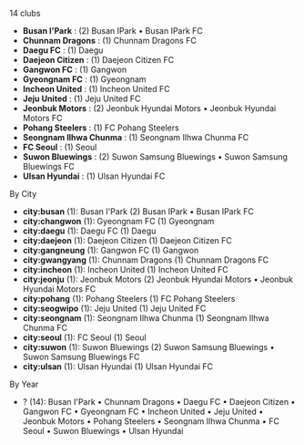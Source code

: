 14 clubs

- **Busan I'Park** : (2) Busan IPark • Busan IPark FC
- **Chunnam Dragons** : (1) Chunnam Dragons FC
- **Daegu FC** : (1) Daegu
- **Daejeon Citizen** : (1) Daejeon Citizen FC
- **Gangwon FC** : (1) Gangwon
- **Gyeongnam FC** : (1) Gyeongnam
- **Incheon United** : (1) Incheon United FC
- **Jeju United** : (1) Jeju United FC
- **Jeonbuk Motors** : (2) Jeonbuk Hyundai Motors • Jeonbuk Hyundai Motors FC
- **Pohang Steelers** : (1) FC Pohang Steelers
- **Seongnam Ilhwa Chunma** : (1) Seongnam Ilhwa Chunma FC
- **FC Seoul** : (1) Seoul
- **Suwon Bluewings** : (2) Suwon Samsung Bluewings • Suwon Samsung Bluewings FC
- **Ulsan Hyundai** : (1) Ulsan Hyundai FC




By City

- **city:busan** (1): Busan I'Park  (2) Busan IPark • Busan IPark FC
- **city:changwon** (1): Gyeongnam FC  (1) Gyeongnam
- **city:daegu** (1): Daegu FC  (1) Daegu
- **city:daejeon** (1): Daejeon Citizen  (1) Daejeon Citizen FC
- **city:gangneung** (1): Gangwon FC  (1) Gangwon
- **city:gwangyang** (1): Chunnam Dragons  (1) Chunnam Dragons FC
- **city:incheon** (1): Incheon United  (1) Incheon United FC
- **city:jeonju** (1): Jeonbuk Motors  (2) Jeonbuk Hyundai Motors • Jeonbuk Hyundai Motors FC
- **city:pohang** (1): Pohang Steelers  (1) FC Pohang Steelers
- **city:seogwipo** (1): Jeju United  (1) Jeju United FC
- **city:seongnam** (1): Seongnam Ilhwa Chunma  (1) Seongnam Ilhwa Chunma FC
- **city:seoul** (1): FC Seoul  (1) Seoul
- **city:suwon** (1): Suwon Bluewings  (2) Suwon Samsung Bluewings • Suwon Samsung Bluewings FC
- **city:ulsan** (1): Ulsan Hyundai  (1) Ulsan Hyundai FC




By Year

- ? (14):   Busan I'Park • Chunnam Dragons • Daegu FC • Daejeon Citizen • Gangwon FC • Gyeongnam FC • Incheon United • Jeju United • Jeonbuk Motors • Pohang Steelers • Seongnam Ilhwa Chunma • FC Seoul • Suwon Bluewings • Ulsan Hyundai




